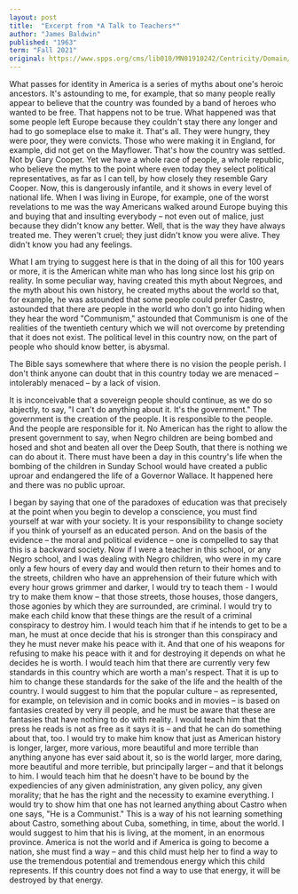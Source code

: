 ```yaml
---
layout: post
title:  "Excerpt from *A Talk to Teachers*"
author: "James Baldwin"
published: "1963"
term: "Fall 2021"
original: https://www.spps.org/cms/lib010/MN01910242/Centricity/Domain/125/baldwin_atalktoteachers_1_2.pdf
---
```


What passes for identity in America is a series of myths about one&#39;s heroic ancestors. It&#39;s astounding to me, for example, that so many people really appear to believe that the country was founded by a band of heroes who wanted to be free. That happens not to be true. What happened was that some people left Europe because they couldn&#39;t stay there any longer and had to go someplace else to make it. That&#39;s all. They were hungry, they were poor, they were convicts. Those who were making it in England, for example, did not get on the Mayflower. That&#39;s how the country was settled. Not by Gary Cooper. Yet we have a whole race of people, a whole republic, who believe the myths to the point where even today they select political representatives, as far as I can tell, by how closely they resemble Gary Cooper. Now, this is dangerously infantile, and it shows in every level of national life. When I was living in Europe, for example, one of the worst revelations to me was the way Americans walked around Europe buying this and buying that and insulting everybody – not even out of malice, just because they didn&#39;t know any better. Well, that is the way they have always treated me. They weren&#39;t cruel; they just didn&#39;t know you were alive. They didn&#39;t know you had any feelings.

What I am trying to suggest here is that in the doing of all this for 100 years or more, it is the American white man who has long since lost his grip on reality. In some peculiar way, having created this myth about Negroes, and the myth about his own history, he created myths about the world so that, for example, he was astounded that some people could prefer Castro, astounded that there are people in the world who don&#39;t go into hiding when they hear the word &quot;Communism,&quot; astounded that Communism is one of the realities of the twentieth century which we will not overcome by pretending that it does not exist. The political level in this country now, on the part of people who should know better, is abysmal.

The Bible says somewhere that where there is no vision the people perish. I don&#39;t think anyone can doubt that in this country today we are menaced – intolerably menaced – by a lack of vision.

It is inconceivable that a sovereign people should continue, as we do so abjectly, to say, &quot;I can&#39;t do anything about it. It&#39;s the government.&quot; The government is the creation of the people. It is responsible to the people. And the people are responsible for it. No American has the right to allow the present government to say, when Negro children are being bombed and hosed and shot and beaten all over the Deep South, that there is nothing we can do about it. There must have been a day in this country&#39;s life when the bombing of the children in Sunday School would have created a public uproar and endangered the life of a Governor Wallace. It happened here and there was no public uproar.

I began by saying that one of the paradoxes of education was that precisely at the point when you begin to develop a conscience, you must find yourself at war with your society. It is your responsibility to change society if you think of yourself as an educated person. And on the basis of the evidence – the moral and political evidence – one is compelled to say that this is a backward society. Now if I were a teacher in this school, or any Negro school, and I was dealing with Negro children, who were in my care only a few hours of every day and would then return to their homes and to the streets, children who have an apprehension of their future which with every hour grows grimmer and darker, I would try to teach them - I would try to make them know – that those streets, those houses, those dangers, those agonies by which they are surrounded, are criminal. I would try to make each child know that these things are the result of a criminal conspiracy to destroy him. I would teach him that if he intends to get to be a man, he must at once decide that his is stronger than this conspiracy and they he must never make his peace with it. And that one of his weapons for refusing to make his peace with it and for destroying it depends on what he decides he is worth. I would teach him that there are currently very few standards in this country which are worth a man&#39;s respect. That it is up to him to change these standards for the sake of the life and the health of the country. I would suggest to him that the popular culture – as represented, for example, on television and in comic books and in movies – is based on fantasies created by very ill people, and he must be aware that these are fantasies that have nothing to do with reality. I would teach him that the press he reads is not as free as it says it is – and that he can do something about that, too. I would try to make him know that just as American history is longer, larger, more various, more beautiful and more terrible than anything anyone has ever said about it, so is the world larger, more daring, more beautiful and more terrible, but principally larger – and that it belongs to him. I would teach him that he doesn&#39;t have to be bound by the expediencies of any given administration, any given policy, any given morality; that he has the right and the necessity to examine everything. I would try to show him that one has not learned anything about Castro when one says, &quot;He is a Communist.&quot; This is a way of his not learning something about Castro, something about Cuba, something, in time, about the world. I would suggest to him that his is living, at the moment, in an enormous province. America is not the world and if America is going to become a nation, she must find a way – and this child must help her to find a way to use the tremendous potential and tremendous energy which this child represents. If this country does not find a way to use that energy, it will be destroyed by that energy.
